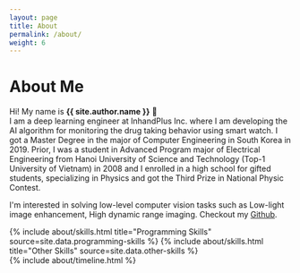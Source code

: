 ```yaml
---
layout: page
title: About
permalink: /about/
weight: 6
---
```


# **About Me**

Hi! My name is **{{ site.author.name }}** :wave:<br>
I am a deep learning engineer at InhandPlus Inc. where I am developing the AI algorithm for monitoring the drug taking behavior using smart watch.
I got a Master Degree in the major of Computer Engineering in South Korea in 2019. Prior, I was a student in Advanced Program major of Electrical Engineering from Hanoi University of Science and Technology (Top-1 University of Vietnam) in 2008 and I enrolled in a high school for gifted students, specializing in Physics and got the Third Prize in National Physic Contest.
</p>
<p>
I'm interested in solving low-level computer vision tasks such as Low-light image enhancement, High dynamic range imaging. Checkout my <a href="http://www.github.com/tuvovan">Github</a>.

<div class="row">
{% include about/skills.html title="Programming Skills" source=site.data.programming-skills %}
{% include about/skills.html title="Other Skills" source=site.data.other-skills %}
</div>

<div class="row">
{% include about/timeline.html %}
</div>
